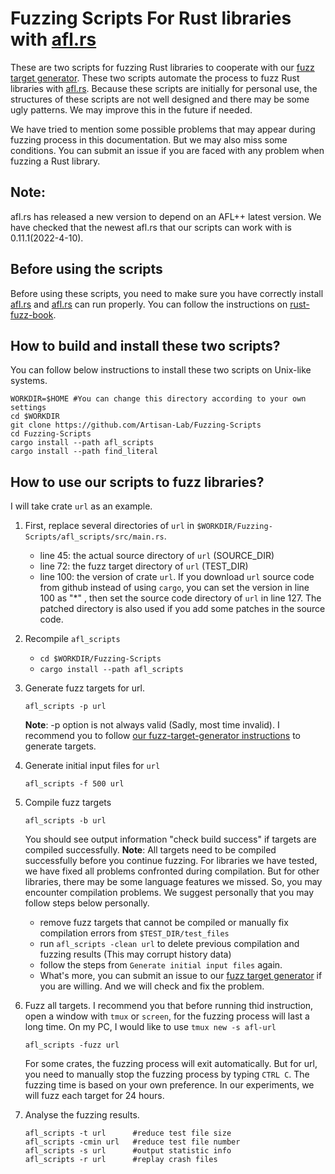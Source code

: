 # Fuzzing Scripts For Rust libraries with [afl.rs](https://github.com/rust-fuzz/afl.rs)  

These are two scripts for fuzzing Rust libraries to cooperate with our [fuzz target generator](https://github.com/Artisan-Lab/Fuzz-Target-Generator). These two scripts automate the process to fuzz Rust libraries with [afl.rs](https://github.com/rust-fuzz/afl.rs). Because these scripts are initially for personal use, the structures of these scripts are not well designed and there may be some ugly patterns. We may improve this in the future if needed.

We have tried to mention some possible problems that may appear during fuzzing process in this documentation. But we may also miss some conditions. You can submit an issue if you are faced with any problem when fuzzing a Rust library.

## Note:  
afl.rs has released a new version to depend on an AFL++ latest version. We have checked that the newest afl.rs that our scripts can work with is 0.11.1(2022-4-10).
## Before using the scripts  

Before using these scripts, you need to make sure you have correctly install [afl.rs](https://github.com/rust-fuzz/afl.rs) and [afl.rs](https://github.com/rust-fuzz/afl.rs) can run properly. You can follow the instructions on [rust-fuzz-book](https://rust-fuzz.github.io/book/afl.html).

## How to build and install these two scripts?

You can follow below instructions to install these two scripts on Unix-like systems.  
```shell
WORKDIR=$HOME #You can change this directory according to your own settings
cd $WORKDIR
git clone https://github.com/Artisan-Lab/Fuzzing-Scripts
cd Fuzzing-Scripts
cargo install --path afl_scripts
cargo install --path find_literal
```

## How to use our scripts to fuzz libraries?

I will take crate `url` as an example.

1. First, replace several directories of `url` in `$WORKDIR/Fuzzing-Scripts/afl_scripts/src/main.rs`.  
    + line 45: the actual source directory of `url` (SOURCE_DIR)
    + line 72: the fuzz target directory of `url`  (TEST_DIR)
    + line 100: the version of crate `url`. If you download `url` source code from github instead of using `cargo`, you can set the version in line 100 as "*" , then set the source code directory of `url` in line 127. The patched directory is also used if you add some patches in the source code.
2. Recompile `afl_scripts`  
    + `cd $WORKDIR/Fuzzing-Scripts`
    + `cargo install --path afl_scripts`
3. Generate fuzz targets for url.
    ```shell
    afl_scripts -p url
    ```
    **Note**: -p option is not always valid (Sadly, most time invalid). I recommend you to follow [our fuzz-target-generator instructions](https://github.com/Artisan-Lab/Fuzz-Target-Generator/blob/develop/README.md) to generate targets.  
4. Generate initial input files for `url` 
    ```shell
    afl_scripts -f 500 url
    ```
5. Compile fuzz targets
    ```shell
    afl_scripts -b url
    ```
    You should see output information "check build success" if targets are compiled successfully.
    **Note**: All targets need to be compiled successfully before you continue fuzzing. For libraries we have tested, we have fixed all problems confronted during compilation. But for other libraries, there may be some language features we missed. So, you may encounter compilation problems. We suggest personally that you may follow steps below personally.
    + remove fuzz targets that cannot be compiled or manually fix compilation errors from `$TEST_DIR/test_files`
    + run `afl_scripts -clean url` to delete previous compilation and fuzzing results (This may corrupt history data)
    + follow the steps from `Generate initial input files` again.
    + What's more, you can submit an issue to our [fuzz target generator](https://github.com/Artisan-Lab/Fuzz-Target-Generator) if you are willing. And we will check and fix the problem.


6. Fuzz all targets. I recommend you that before running thid instruction, open a window with `tmux` or `screen`, for the fuzzing process will last a long time. On my PC, I would like to use `tmux new -s afl-url` 
    ```shell
    afl_scripts -fuzz url
    ```
    For some crates, the fuzzing process will exit automatically. But for url, you need to manually stop the fuzzing process by typing `CTRL C`. The fuzzing time is based on your own preference. In our experiments, we will fuzz each target for 24 hours.
7. Analyse the fuzzing results.
    ```shell
    afl_scripts -t url      #reduce test file size
    afl_scripts -cmin url   #reduce test file number
    afl_scripts -s url      #output statistic info
    afl_scripts -r url      #replay crash files
    ```
